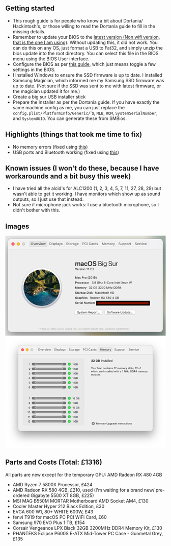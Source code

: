 
## Getting started
- This rough guide is for people who know a bit about Dortania/ Hackintosh's, or those willing to read the Dortania guide to fill in the missing details.
- Remember to update your BIOS to the [latest version (Non wifi version, that is the one I am using)](https://www.msi.com/Motherboard/support/MAG-B550M-MORTAR). Without updating this, it did not work. You can do this on any OS, just format a USB to Fat32, and simply unzip the bios update into the root directory. You can select this file in the BIOS menu using the BIOS User interface.
- Configure the BIOS as per [this guide](https://dortania.github.io/OpenCore-Install-Guide/AMD/zen.html#amd-bios-settings), which just means toggle a few settings in the BIOS.
- I installed Windows to ensure the SSD firmware is up to date. I installed Samsung Magician, which informed me my Samsung SSD firmware was up to date. (Not sure if the SSD was sent to me with latest firmware, or the magician updated it for me.)
- Create a big sur USB installer stick
- Prepare the Installer as per the Dortania guide. If you have exactly the same machine config as me, you can just replace the `config.plist/PlatformInfo/Generic/`'s, `MLB`, `ROM`, `SystemSerialNumber`, and `SystemUUID`. You can generate these from SMBios. 

## Highlights (things that took me time to fix)
- No memory errors (fixed using [this](https://dortania.github.io/OpenCore-Post-Install/universal/memory.html#fixing-macpro7-1-memory-errors))
- USB ports and Bluetooth working (fixed using [this](https://dortania.github.io/OpenCore-Post-Install/usb/manual/manual.html))

## Known issues (I won't do these, because I have workarounds and a bit busy this week)
- I have tried all the alcid's for ALC1200 (1, 2, 3, 4, 5, 7, 11, 27, 28, 29)  but wasn't able to get it working. I have monitors which show up as sound outputs, so I just use that instead. 
- Not sure if microphone jack works: I use a bluetooth microphone, so I didn't bother with this. 

## Images
![Overview on macOS](./images/Mac.png)
![Memory layout](./images/layout.png)

## Parts and Costs (Total: £1316)
All parts are new except for the temporary GPU: AMD Radeon RX 480 4GB
- AMD Ryzen 7 5800X Processor, £424
- AMD Radeon RX 580 4GB, £210, used (I'm waiting for a brand new/ pre-ordered Gigabyte 5500 XT 8GB, £225)
- MSI MAG B550M MORTAR Motherboard AMD Socket AM4, £130
- Cooler Master Hyper 212 Black Edition, £30
- EVGA 600 W1, 80+ WHITE 600W, £43
- fenvi T919 for macOS PC PCI WiFi Card, £60
- Samsung 970 EVO Plus 1 TB, £154
- Corsair Vengeance LPX Black 32GB 3200MHz DDR4 Memory Kit, £130
- PHANTEKS Eclipse P600S E-ATX Mid-Tower PC Case - Gunmetal Grey, £135